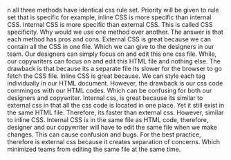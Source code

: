 n all three methods have identical css rule set. 
Priority will be given to rule set that is specific for example, 
inline CSS is more specific than internal CSS. 
Internal CSS is more specific than external CSS. 
This is called CSS specificity.
Why would we use one method over another.
The answer is that each method has pros and cons.
External CSS is great because we can contain all the CSS in one file. 
Which we can give to the designers in our team. 
Our designers can simply focus on and edit this one css file. 
While, our copywriters can focus on and edit this HTML file and nothing else. 
The drawback is that because its a separate file its slower for the browser to go fetch the CSS file.
Inline CSS is great because. We can style each tag individually in our HTML document. 
However, the drawback is our css code commingos with our HTML codes. 
Which can be confusing for both our designers and copywriter. Internal css, is great because its similar to external css in that all the css code is located in one place.
Yet it still exist in the same HTML file. 
Therefore, its faster than external css.
However, similar to inline CSS. Internal CSS is in the same file as HTML code, therefore, designer and our copywriter will have to edit the same file when we make changes. This can cause confusion and bugs.
For the best practice, therefore is external css because it creates separation of concerns. Which minimized teams from editing the same file at the same time. 
